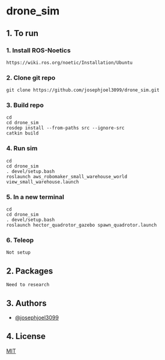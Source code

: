 # drone_sim

## 1. To run

### 1. Install ROS-Noetics
```
https://wiki.ros.org/noetic/Installation/Ubuntu
```

### 2. Clone git repo
```
git clone https://github.com/josephjoel3099/drone_sim.git
```

### 3. Build repo
```
cd
cd drone_sim
rosdep install --from-paths src --ignore-src
catkin build
```
### 4. Run sim
```
cd
cd drone_sim
. devel/setup.bash
roslaunch aws_robomaker_small_warehouse_world view_small_warehouse.launch
```

### 5. In a new terminal
```
cd
cd drone_sim
. devel/setup.bash
roslaunch hector_quadrotor_gazebo spawn_quadrotor.launch
```

### 6. Teleop
```
Not setup
```


## 2. Packages
```
Need to research
```


## 3. Authors

- [@josephjoel3099](https://www.github.com/josephjoel3099)


## 4. License

[MIT](https://choosealicense.com/licenses/mit/)


